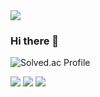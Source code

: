 <img src="https://capsule-render.vercel.app/api?type=wave&color=auto&height=300&section=header&text=Welcome&fontSize=90" />


### Hi there 👋
![Solved.ac Profile](http://mazassumnida.wtf/api/v2/generate_badge?boj=mun9769)

<img src="https://img.shields.io/badge/C++-00599C?style=flat-square&logo=cplusplus&logoColor=white">
<img src="https://img.shields.io/badge/-C%23-00000?logo=Csharp&style=flat">
<img src="https://img.shields.io/badge/GitHub-181717?style=flat&logo=GitHub">


<!--
**mun9769/mun9769** is a ✨ _special_ ✨ repository because its `README.md` (this file) appears on your GitHub profile.

Here are some ideas to get you started:

- 🔭 I’m currently working on ...
- 🌱 I’m currently learning ...
- 👯 I’m looking to collaborate on ...
- 🤔 I’m looking for help with ...
- 💬 Ask me about ...
- 📫 How to reach me: ...
- 😄 Pronouns: ...
- ⚡ Fun fact: ...
-->
